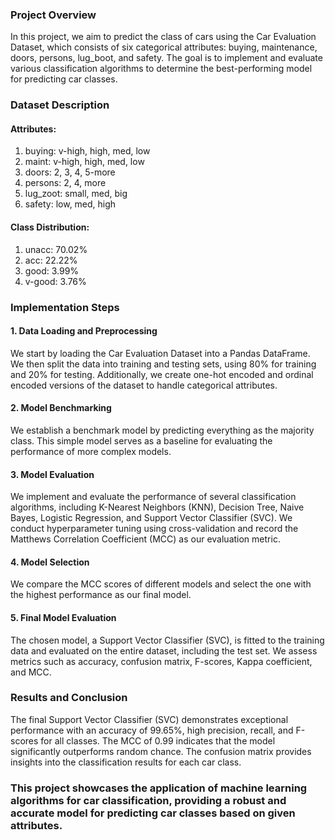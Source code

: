 ### Project Overview
In this project, we aim to predict the class of cars using the Car Evaluation Dataset, which consists of six categorical attributes: buying, maintenance, doors, persons, lug_boot, and safety. The goal is to implement and evaluate various classification algorithms to determine the best-performing model for predicting car classes.

### Dataset Description

#### Attributes:

1. buying: v-high, high, med, low
2. maint: v-high, high, med, low
3. doors: 2, 3, 4, 5-more
4. persons: 2, 4, more
5. lug_zoot: small, med, big
6. safety: low, med, high

#### Class Distribution:

1. unacc: 70.02%
2. acc: 22.22%
3. good: 3.99%
4. v-good: 3.76%

### Implementation Steps
#### 1. Data Loading and Preprocessing
We start by loading the Car Evaluation Dataset into a Pandas DataFrame. We then split the data into training and testing sets, using 80% for training and 20% for testing. Additionally, we create one-hot encoded and ordinal encoded versions of the dataset to handle categorical attributes.

#### 2. Model Benchmarking
We establish a benchmark model by predicting everything as the majority class. This simple model serves as a baseline for evaluating the performance of more complex models.

#### 3. Model Evaluation
We implement and evaluate the performance of several classification algorithms, including K-Nearest Neighbors (KNN), Decision Tree, Naive Bayes, Logistic Regression, and Support Vector Classifier (SVC). We conduct hyperparameter tuning using cross-validation and record the Matthews Correlation Coefficient (MCC) as our evaluation metric.

#### 4. Model Selection
We compare the MCC scores of different models and select the one with the highest performance as our final model.

#### 5. Final Model Evaluation
The chosen model, a Support Vector Classifier (SVC), is fitted to the training data and evaluated on the entire dataset, including the test set. We assess metrics such as accuracy, confusion matrix, F-scores, Kappa coefficient, and MCC.

### Results and Conclusion
The final Support Vector Classifier (SVC) demonstrates exceptional performance with an accuracy of 99.65%, high precision, recall, and F-scores for all classes. The MCC of 0.99 indicates that the model significantly outperforms random chance. The confusion matrix provides insights into the classification results for each car class.

### This project showcases the application of machine learning algorithms for car classification, providing a robust and accurate model for predicting car classes based on given attributes.





